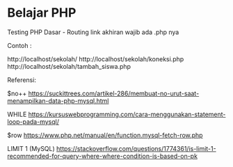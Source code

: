 # Belajar PHP

Testing PHP Dasar - Routing link akhiran wajib ada .php nya

Contoh :

http://localhost/sekolah/
http://localhost/sekolah/koneksi.php
http://localhost/sekolah/tambah_siswa.php

Referensi:

$no++
https://suckittrees.com/artikel-286/membuat-no-urut-saat-menampilkan-data-php-mysql.html

WHILE
https://kursuswebprogramming.com/cara-menggunakan-statement-loop-pada-mysql/

$row
https://www.php.net/manual/en/function.mysql-fetch-row.php

LIMIT 1 (MySQL)
https://stackoverflow.com/questions/1774361/is-limit-1-recommended-for-query-where-where-condition-is-based-on-pk

